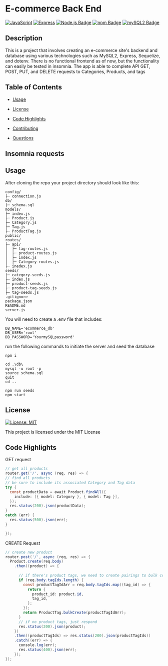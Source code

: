 # E-commerce Back End
[![JavaScript](https://img.shields.io/badge/-JavaScript-yellow)](https://www.javascript.com/)
[![Express](https://img.shields.io/badge/Express.js-gray?style=rounded-square)](https://expressjs.com/)
[![Node.js Badge](https://img.shields.io/badge/Node.js-green)](https://nodejs.org/en)
[![npm Badge](https://img.shields.io/badge/npm-gray)](https://npmjs.com)
[![mySQL2 Badge](https://img.shields.io/badge/mySQL2-orange)](https://www.mysql.com/)
## Description
This is a project that involves creating an e-commerce site's backend and database using various technologies such as MySQL2, Express, Sequelize, and dotenv. There is no functional frontend as of now, but the functionality can easily be tested in insomnia. The app is able to complete API GET, POST, PUT, and DELETE requests to Categories, Products, and tags

  ## Table of Contents

  * [Usage](#usage)

  * [License](#license)

  * [Code Highlights](#Code)

  * [Contributing](#contributing)

  * [Questions](#questions)

## Insomnia requests


## Usage

After cloning the repo your project directory should look like this:
```
config/
├─ connection.js
db/
├─ schema.sql
models/
├─ index.js
├─ Product.js
├─ Category.js
├─ Tag.js
├─ ProductTag.js
public/
routes/
├─ api/
│  ├─ tag-routes.js
│  ├─ product-routes.js
│  ├─ index.js
│  ├─ Category-routes.js
├─ inedex.js
seeds/
├─ category-seeds.js
├─ index.js
├─ product-seeds.js
├─ product-tag-seeds.js
├─ tag-seeds.js
.gitignore
package.json
README.md
server.js
```
You will need to create a .env file that includes:
```.en
DB_NAME='ecommerce_db'
DB_USER='root'
DB_PASSWORD='YourmySQLpassword'
```
run the following commands to initiate the server and seed the database

```
npm i
```
```
cd .\db\
mysql -u root -p
source schema.sql
quit
cd ..
```
```
npm run seeds
npm start
```


  ## License
  [![License: MIT](https://img.shields.io/badge/License-MIT-yellow.svg)](https://opensource.org/licenses/MIT)

  This project is licensed under the MIT License


  ## Code Highlights
  GET request
  ```java
  // get all products
router.get('/', async (req, res) => {
  // find all products
  // be sure to include its associated Category and Tag data
  try {
    const productData = await Product.findAll({
      include: [{ model: Category }, { model: Tag }],
    });
    res.status(200).json(productData);
  }
  catch (err) {
    res.status(500).json(err);
  }

});
```
CREATE Request
```java
// create new product
router.post('/', async (req, res) => {
  Product.create(req.body)
    .then((product) => {
      
      // if there's product tags, we need to create pairings to bulk create in the ProductTag model
      if (req.body.tagIds.length) {
        const productTagIdArr = req.body.tagIds.map((tag_id) => {
          return {
            product_id: product.id,
            tag_id,
          };
        });
        return ProductTag.bulkCreate(productTagIdArr);
      }
      // if no product tags, just respond
      res.status(200).json(product);
    })
    .then((productTagIds) => res.status(200).json(productTagIds))
    .catch((err) => {
      console.log(err);
      res.status(400).json(err);
    });
});
```